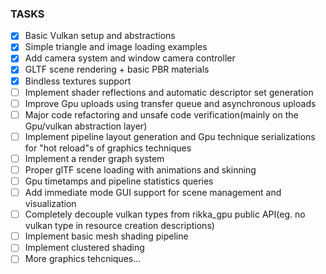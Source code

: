 ### TASKS
- [X] Basic Vulkan setup and abstractions
- [X] Simple triangle and image loading examples
- [X] Add camera system and window camera controller
- [X] GLTF scene rendering + basic PBR materials
- [X] Bindless textures support
- [ ] Implement shader reflections and automatic descriptor set generation
- [ ] Improve Gpu uploads using transfer queue and asynchronous uploads
- [ ] Major code refactoring and unsafe code verification(mainly on the Gpu/vulkan abstraction layer)
- [ ] Implement pipeline layout generation and Gpu technique serializations for "hot reload"s of graphics techniques
- [ ] Implement a render graph system
- [ ] Proper glTF scene loading with animations and skinning
- [ ] Gpu timetamps and pipeline statistics queries
- [ ] Add immediate mode GUI support for scene management and visualization
- [ ] Completely decouple vulkan types from rikka_gpu public API(eg. no vulkan type in resource creation descriptions)
- [ ] Implement basic mesh shading pipeline
- [ ] Implement clustered shading
- [ ] More graphics tehcniques...